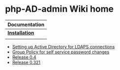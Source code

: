 # php-AD-admin Wiki home #

| Documentation|
|:-------------|
|  **[Installation](InstalLation.md)**| [Function List](FunCtions.md) |
|  |[adconnect()](AdConnect.md) |


  * [Setting up Active Directory for LDAPS connections](http://code.google.com/p/phpadadmin/wiki/PhpLdaps)
  * [Group Policy for self service password changes](http://code.google.com/p/phpadadmin/wiki/PhpLdaps)
  * [Release 0.4](ReLease0_4.md)
  * [Release 0.321](ReLease0_321.md)